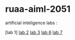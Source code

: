 # ruaa-aiml-2051
artificial inteligence labs :

[lab 1]
[lab 2](https://github.com/ruaanaaz/ruaa-aiml-2051/blob/main/2203a52051_lab2_aiml.ipynb)
[lab 3](https://github.com/ruaanaaz/ruaa-aiml-2051/blob/main/2203a52051_lab3_aiml.ipynb)
[lab 6](https://github.com/ruaanaaz/ruaa-aiml-2051/blob/main/2203a52051_lab6.ipynb)
[lab 7](https://github.com/ruaanaaz/ruaa-aiml-2051/blob/main/2203a52051_lab7.ipynb)

